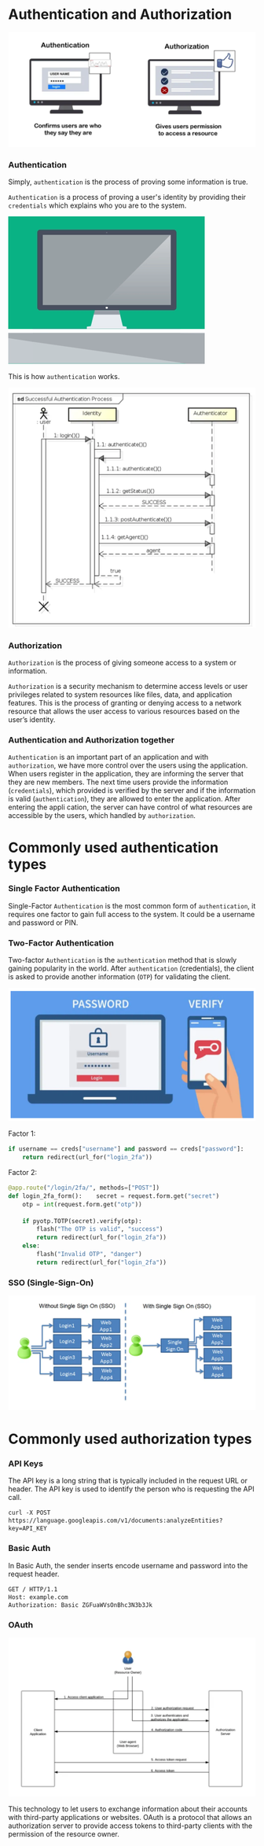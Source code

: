 # Authentication and Authorization

![alt text](/Authen_Author/image/image.png)

### Authentication

Simply, ``authentication`` is the process of proving some information is true.

``Authentication`` is a process of proving a user's identity by providing their ``credentials`` which explains who you are to the system.

![alt text](/Authen_Author/image/1_jeDPVfFFHwlnPbOOKzUzSw.gif)

This is how ``authentication`` works.

![alt text](/Authen_Author/image/image-1.png)

### Authorization

``Authorization`` is the process of giving someone access to a system or information.

``Authorization`` is a security mechanism to determine access levels or user privileges related to system resources like files,  data, and application features. This is the process of granting or denying access to a network resource that allows the user access to various resources based on the user’s identity.

### Authentication and Authorization together

``Authentication`` is an important part of an application and with ``authorization``, we have more control over the users using the application. When users register in the application, they are informing the server that they are new members. The next time users provide the information (``credentials``), which provided is verified by the server and if the information is valid (``authentication``), they are allowed to enter the application. After entering the appli cation, the server can have control of what resources are accessible by the users, which handled by ``authorization``.

# Commonly used authentication types

### Single Factor Authentication

Single-Factor ``Authentication`` is the most common form of ``authentication``, it requires one factor to gain full access to the system. It could be a username and password or PIN.

### Two-Factor Authentication

Two-factor ``Authentication`` is the ``authentication`` method that is slowly gaining popularity in the world. After ``authentication`` (credentials), the client is asked to provide another information (``OTP``) for validating the client.

![alt text](/Authen_Author/image/image-2.png)

Factor 1: 

```python
if username == creds["username"] and password == creds["password"]:
    return redirect(url_for("login_2fa"))
```

Factor 2:

```python
@app.route("/login/2fa/", methods=["POST"])
def login_2fa_form():    secret = request.form.get("secret")
    otp = int(request.form.get("otp"))

    if pyotp.TOTP(secret).verify(otp):
        flash("The OTP is valid", "success")
        return redirect(url_for("login_2fa"))
    else:
        flash("Invalid OTP", "danger")
        return redirect(url_for("login_2fa"))
```

### SSO (Single-Sign-On)

![alt text](/Authen_Author/image/image-3.png)

# Commonly used authorization types

### API Keys

The API key is a long string that is typically included in the request URL or header. The API key is used to identify the person who is requesting the API call.

```
curl -X POST https://language.googleapis.com/v1/documents:analyzeEntities?key=API_KEY
```

### Basic Auth

In Basic Auth, the sender inserts encode username and password into the request header.

```
GET / HTTP/1.1 
Host: example.com 
Authorization: Basic ZGFuaWVsOnBhc3N3b3Jk
```

### OAuth

![alt text](/Authen_Author/image/image-4.png)

This technology to let users to exchange information about their accounts with third-party applications or websites. OAuth is a protocol that allows an authorization server to provide access tokens to third-party clients with the permission of the resource owner.

